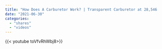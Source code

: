 ```yaml
---
title: "How Does A Carburetor Work? | Transparent Carburetor at 28,546 fps Slow Mo - Smarter Every Day 259"
date: "2021-06-30"
categories:
  - "shares"
  - "videos"
---
```


<div style="width: 70vw;">{{< youtube toVfvRhWbj8>}}</div>
